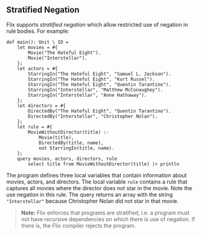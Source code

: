 ## Stratified Negation

Flix supports _stratified negation_ which allow
restricted use of negation in rule bodies.
For example:

```flix
def main(): Unit \ IO =
    let movies = #{
        Movie("The Hateful Eight").
        Movie("Interstellar").
    };
    let actors = #{
        StarringIn("The Hateful Eight", "Samuel L. Jackson").
        StarringIn("The Hateful Eight", "Kurt Russel").
        StarringIn("The Hateful Eight", "Quentin Tarantino").
        StarringIn("Interstellar", "Matthew McConaughey").
        StarringIn("Interstellar", "Anne Hathaway").
    };
    let directors = #{
        DirectedBy("The Hateful Eight", "Quentin Tarantino").
        DirectedBy("Interstellar", "Christopher Nolan").
    };
    let rule = #{
        MovieWithoutDirector(title) :-
            Movie(title),
            DirectedBy(title, name),
            not StarringIn(title, name).
    };
    query movies, actors, directors, rule
        select title from MovieWithoutDirector(title) |> println
```

The program defines three local variables that
contain information about movies, actors, and
directors.
The local variable `rule` contains a rule that
captures all movies where the director does not star
in the movie.
Note the use negation in this rule.
The query returns an array with the string
`"Interstellar"` because Christopher Nolan did not
star in that movie.

> **Note:** Flix enforces that programs are stratified, i.e. a program must not
> have recursive dependencies on which there is use of negation. If there is,
> the Flix compiler rejects the program.
